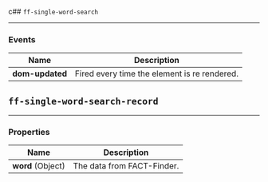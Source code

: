 c## `ff-single-word-search`
___
### Events
| Name | Description |
| ---- | ----------- |
| **dom-updated** | Fired every time the element is re rendered. |

## `ff-single-word-search-record`
___
### Properties
| Name | Description |
| ---- | ----------- |
| **word**&nbsp;(Object) | The data from FACT-Finder. | 
